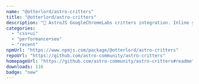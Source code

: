 ```yaml
---
name: "@otterlord/astro-critters"
title: "@otterlord/astro-critters"
description: "🦔 AstroJS GoogleChromeLabs critters integration. Inline your critical CSS with Astro."
categories:
  - "css+ui"
  - "performance+seo"
  - "recent"
npmUrl: "https://www.npmjs.com/package/@otterlord/astro-critters"
repoUrl: "https://github.com/astro-community/astro-critters"
homepageUrl: "https://github.com/astro-community/astro-critters#readme"
downloads: 116
badge: "new"
---
```

